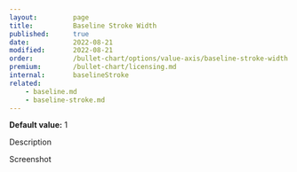 ```yaml
---
layout:         page
title:          Baseline Stroke Width
published:      true
date:           2022-08-21
modified:   	2022-08-21
order:          /bullet-chart/options/value-axis/baseline-stroke-width
premium:        /bullet-chart/licensing.md
internal:       baselineStroke
related:
    - baseline.md
    - baseline-stroke.md
---
```


**Default value:** 1

<todo>Description</todo>

<todo>Screenshot</todo>


